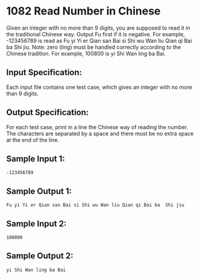 # 1082 Read Number in Chinese
Given an integer with no more than 9 digits, you are supposed to read it in the traditional Chinese way. Output Fu first if it is negative. For example, -123456789 is read as Fu yi Yi er Qian san Bai si Shi wu Wan liu Qian qi Bai ba Shi jiu. Note: zero (ling) must be handled correctly according to the Chinese tradition. For example, 100800 is yi Shi Wan ling ba Bai.

## Input Specification:
Each input file contains one test case, which gives an integer with no more than 9 digits.

## Output Specification:
For each test case, print in a line the Chinese way of reading the number. The characters are separated by a space and there must be no extra space at the end of the line.

## Sample Input 1:
    -123456789

## Sample Output 1:
    Fu yi Yi er Qian san Bai si Shi wu Wan liu Qian qi Bai ba  Shi jiu

## Sample Input 2:
    100800

## Sample Output 2:
    yi Shi Wan ling ba Bai